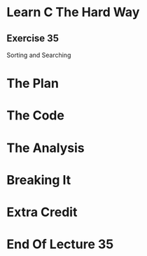 Learn C The Hard Way
=======

Exercise 35
----

Sorting and Searching



The Plan
====


The Code
====



The Analysis
====




Breaking It
====




Extra Credit
====



End Of Lecture 35
=====


